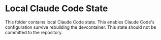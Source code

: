 # Local Claude Code State

This folder contains local Claude Code state. 
This enables Claude Code's configuration survive rebuilding the devcontainer.
This state should not be committed to the repository.
